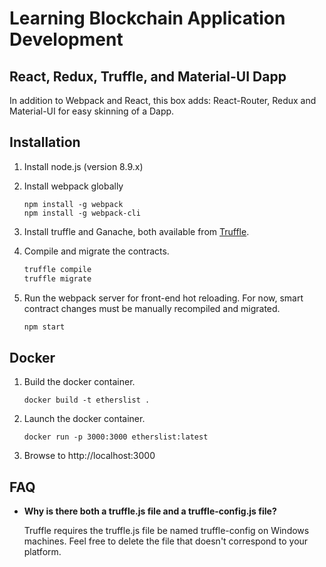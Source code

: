# Learning Blockchain Application Development

## React, Redux, Truffle, and Material-UI Dapp

In addition to Webpack and React, this box adds: React-Router, Redux and Material-UI for easy skinning of a Dapp.

## Installation

1. Install node.js (version 8.9.x)

1. Install webpack globally
    ```
    npm install -g webpack
    npm install -g webpack-cli
    ```

1. Install truffle and Ganache, both available from [Truffle](https://truffleframework.com/).

1. Compile and migrate the contracts.
    ```javascript
    truffle compile
    truffle migrate
    ```

1. Run the webpack server for front-end hot reloading. For now, smart contract changes must be manually recompiled and migrated.
    ```javascript
    npm start
    ```

## Docker

1. Build the docker container.
    ```
    docker build -t etherslist .
    ```

1. Launch the docker container.
    ```
    docker run -p 3000:3000 etherslist:latest
    ```

1. Browse to http://localhost:3000

## FAQ

* __Why is there both a truffle.js file and a truffle-config.js file?__

    Truffle requires the truffle.js file be named truffle-config on Windows machines. Feel free to delete the file that doesn't correspond to your platform.
